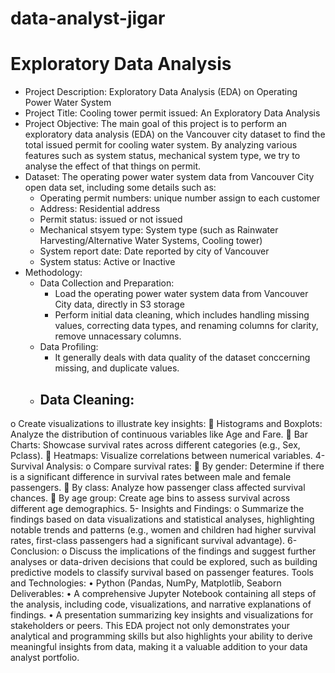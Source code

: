 # data-analyst-jigar
# Exploratory Data Analysis
- Project Description: Exploratory Data Analysis (EDA) on Operating Power Water System
- Project Title: Cooling tower permit issued: An Exploratory Data Analysis
- Project Objective: The main goal of this project is to perform an exploratory data analysis (EDA) on the Vancouver city dataset to find the total issued permit for cooling water system. By analyzing various features such as system status, mechanical system type, we try to analyse the effect of that things on permit.
- Dataset: The operating power water system data from Vancouver City open data set, including some details such as:
    *	Operating permit numbers: unique number assign to each customer 
    *	Address: Residential address
    * Permit status: issued or not issued
    * Mechanical stsyem type: System type (such as Rainwater Harvesting/Alternative Water Systems, Cooling tower)
    * System report date: Date reported by city of Vancouver
    * System status: Active or Inactive
- Methodology:
   - Data Collection and Preparation:
        - Load the operating power water system data from Vancouver City data, directly in S3 storage
        - Perform initial data cleaning, which includes handling missing values, correcting data types, and renaming columns for clarity, remove unnacessary columns.
   - Data Profiling:
        - It generally deals with data quality of the dataset conccerning missing, and duplicate values. 
   - Data Cleaning:
        - 
o	Create visualizations to illustrate key insights:
	Histograms and Boxplots: Analyze the distribution of continuous variables like Age and Fare.
	Bar Charts: Showcase survival rates across different categories (e.g., Sex, Pclass).
	Heatmaps: Visualize correlations between numerical variables.
4-	Survival Analysis:
o	Compare survival rates:
	By gender: Determine if there is a significant difference in survival rates between male and female passengers.
	By class: Analyze how passenger class affected survival chances.
	By age group: Create age bins to assess survival across different age demographics.
5-	Insights and Findings:
o	Summarize the findings based on data visualizations and statistical analyses, highlighting notable trends and patterns (e.g., women and children had higher survival rates, first-class passengers had a significant survival advantage).
6-	Conclusion:
o	Discuss the implications of the findings and suggest further analyses or data-driven decisions that could be explored, such as building predictive models to classify survival based on passenger features.
Tools and Technologies:
•	Python (Pandas, NumPy, Matplotlib, Seaborn
Deliverables:
•	A comprehensive Jupyter Notebook containing all steps of the analysis, including code, visualizations, and narrative explanations of findings.
•	A presentation summarizing key insights and visualizations for stakeholders or peers.
This EDA project not only demonstrates your analytical and programming skills but also highlights your ability to derive meaningful insights from data, making it a valuable addition to your data analyst portfolio.
